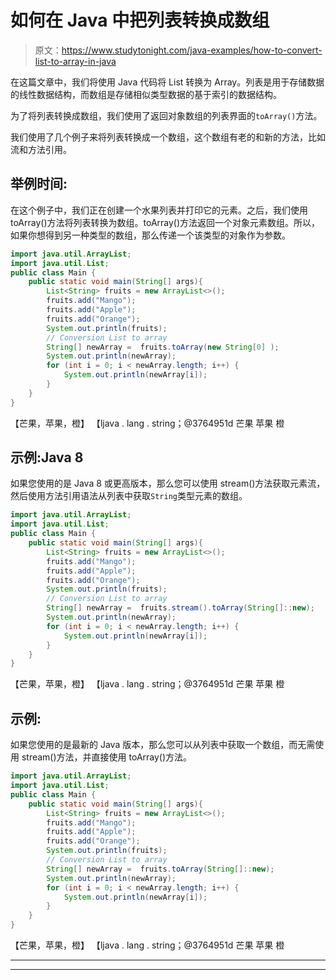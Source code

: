 # 如何在 Java 中把列表转换成数组

> 原文：<https://www.studytonight.com/java-examples/how-to-convert-list-to-array-in-java>

在这篇文章中，我们将使用 Java 代码将 List 转换为 Array。列表是用于存储数据的线性数据结构，而数组是存储相似类型数据的基于索引的数据结构。

为了将列表转换成数组，我们使用了返回对象数组的列表界面的`toArray()`方法。

我们使用了几个例子来将列表转换成一个数组，这个数组有老的和新的方法，比如流和方法引用。

## 举例时间:

在这个例子中，我们正在创建一个水果列表并打印它的元素。之后，我们使用 toArray()方法将列表转换为数组。toArray()方法返回一个对象元素数组。所以，如果你想得到另一种类型的数组，那么传递一个该类型的对象作为参数。

```java
import java.util.ArrayList;
import java.util.List;
public class Main {
	public static void main(String[] args){
		List<String> fruits = new ArrayList<>(); 
		fruits.add("Mango");
		fruits.add("Apple");
		fruits.add("Orange");
		System.out.println(fruits);
		// Conversion List to array
		String[] newArray =  fruits.toArray(new String[0] );
		System.out.println(newArray);
		for (int i = 0; i < newArray.length; i++) {
			System.out.println(newArray[i]);
		}
	}
}
```

【芒果，苹果，橙】
【ljava . lang . string；@3764951d
芒果
苹果
橙

## 示例:Java 8

如果您使用的是 Java 8 或更高版本，那么您可以使用 stream()方法获取元素流，然后使用方法引用语法从列表中获取`String`类型元素的数组。

```java
import java.util.ArrayList;
import java.util.List;
public class Main {
	public static void main(String[] args){
		List<String> fruits = new ArrayList<>(); 
		fruits.add("Mango");
		fruits.add("Apple");
		fruits.add("Orange");
		System.out.println(fruits);
		// Conversion List to array
		String[] newArray =  fruits.stream().toArray(String[]::new);
		System.out.println(newArray);
		for (int i = 0; i < newArray.length; i++) {
			System.out.println(newArray[i]);
		}
	}
}
```

【芒果，苹果，橙】
【ljava . lang . string；@3764951d
芒果
苹果
橙

## 示例:

如果您使用的是最新的 Java 版本，那么您可以从列表中获取一个数组，而无需使用 stream()方法，并直接使用 toArray()方法。

```java
import java.util.ArrayList;
import java.util.List;
public class Main {
	public static void main(String[] args){
		List<String> fruits = new ArrayList<>(); 
		fruits.add("Mango");
		fruits.add("Apple");
		fruits.add("Orange");
		System.out.println(fruits);
		// Conversion List to array
		String[] newArray =  fruits.toArray(String[]::new);
		System.out.println(newArray);
		for (int i = 0; i < newArray.length; i++) {
			System.out.println(newArray[i]);
		}
	}
}
```

【芒果，苹果，橙】
【ljava . lang . string；@3764951d
芒果
苹果
橙

* * *

* * *